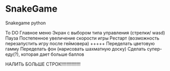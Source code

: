 # SnakeGame
Snakegame python


To DO
Главное меню
Экран с выбором типа управления (стрелки/ wasd)
Пауза
Постепенное увеличение скорости игры
Рестарт (возможность перезапустить игру после геймовера) +++++
Переделать цветовую гамму
Переделать фон (нарисовать шахматную доску)
Сделать супер-еду(?), которая дает больше баллов
  
НАЛИТЬ БОЛЬШЕ СТРОК!!!!!!!!!!!!!!!
